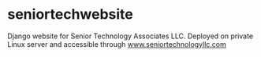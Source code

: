 # seniortechwebsite
Django website for Senior Technology Associates LLC. Deployed on private Linux server and accessible through www.seniortechnologyllc.com
